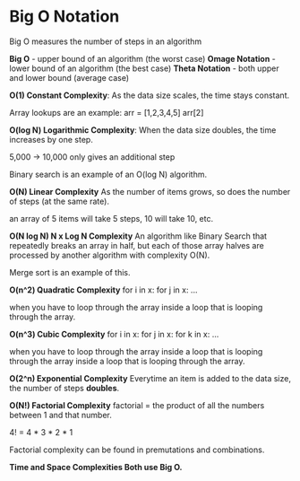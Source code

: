 # Big O Notation

Big O measures the number of steps in an algorithm

**Big O** - upper bound of an algorithm (the worst case)
**Omage Notation** - lower bound of an algorithm (the best case)
**Theta Notation** - both upper and lower bound (average case)

**O(1) Constant Complexity**:
As the data size scales, the time stays constant.

Array lookups are an example:
arr = [1,2,3,4,5]
arr[2]

**O(log N) Logarithmic Complexity**:
When the data size doubles, the time increases by one step.

5,000 -> 10,000 only gives an additional step

Binary search is an example of an O(log N) algorithm.

**O(N) Linear Complexity**
As the number of items grows, so does the number of steps (at the same rate).

an array of 5 items will take 5 steps, 10 will take 10, etc.

**O(N log N) N x Log N Complexity**
An algorithm like Binary Search that repeatedly breaks an array in half, but each of those array halves are processed by another algorithm with complexity O(N).

Merge sort is an example of this.

**O(n^2) Quadratic Complexity**
for i in x:
    for j in x:
        ...

when you have to loop through the array inside a loop that is looping through the array.

**O(n^3) Cubic Complexity**
for i in x:
    for j in x:
        for k in x:
            ...

when you have to loop through the array inside a loop that is looping through the array inside a loop that is looping through the array.

**O(2^n) Exponential Complexity**
Everytime an item is added to the data size, the number of steps **doubles**.

**O(N!) Factorial Complexity**
factorial = the product of all the numbers between 1 and that number.

4! = 4 * 3 * 2 * 1

Factorial complexity can be found in premutations and combinations.

**Time and Space Complexities Both use Big O.**

